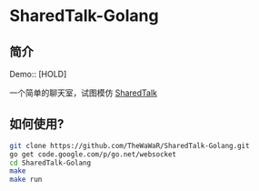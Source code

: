 SharedTalk-Golang
=================

## 简介
  Demo::  [HOLD]

  一个简单的聊天室，试图模仿 [SharedTalk](http://sharedtalk.com)


## 如何使用?

```bash
git clone https://github.com/TheWaWaR/SharedTalk-Golang.git
go get code.google.com/p/go.net/websocket
cd SharedTalk-Golang
make
make run
```
